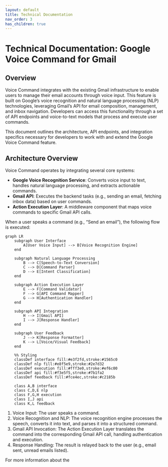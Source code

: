 ```yaml
---
layout: default
title: Technical Documentation
nav_order: 3
has_children: true
---
```


# Technical Documentation: Google Voice Command for Gmail

## Overview

Voice Command integrates with the existing Gmail infrastructure to enable users to manage their email accounts through voice input. This feature is built on Google’s voice recognition and natural language processing (NLP) technologies, leveraging Gmail’s API for email composition, management, and inbox navigation. Developers can access this functionality through a set of API endpoints and voice-to-text models that process and execute user commands.

This document outlines the architecture, API endpoints, and integration specifics necessary for developers to work with and extend the Google Voice Command feature.

## Architecture Overview

Voice Command operates by integrating several core systems:

- **Google Voice Recognition Service**: Converts voice input to text, handles natural language processing, and extracts actionable commands.
- **Gmail API**: Executes the backend tasks (e.g., sending an email, fetching inbox data) based on user commands.
- **Action Execution Layer**: A middleware component that maps voice commands to specific Gmail API calls.

When a user speaks a command (e.g., “Send an email”), the following flow is executed:

```mermaid
graph LR
    subgraph User Interface
        A[User Voice Input] --> B[Voice Recognition Engine]
    end

    subgraph Natural Language Processing
        B --> C[Speech-to-Text Conversion]
        C --> D[Command Parser]
        D --> E[Intent Classification]
    end

    subgraph Action Execution Layer
        E --> F[Command Validator]
        F --> G[API Command Mapper]
        G --> H[Authentication Handler]
    end

    subgraph API Integration
        H --> I[Gmail API]
        I --> J[Response Handler]
    end

    subgraph User Feedback
        J --> K[Response Formatter]
        K --> L[Voice/Visual Feedback]
    end

    %% Styling
    classDef interface fill:#e3f2fd,stroke:#1565c0
    classDef nlp fill:#e8f5e9,stroke:#2e7d32
    classDef execution fill:#fff3e0,stroke:#ef6c00
    classDef api fill:#f3e5f5,stroke:#7b1fa2
    classDef feedback fill:#fce4ec,stroke:#c2185b

    class A,B interface
    class C,D,E nlp
    class F,G,H execution
    class I,J api
    class K,L feedback
```

1. Voice Input: The user speaks a command.
2. Voice Recognition and NLP: The voice recognition engine processes the speech, converts it into text, and parses it into a structured command.
3. Gmail API Invocation: The Action Execution Layer translates the command into the corresponding Gmail API call, handling authentication and execution.
4. Response Handling: The result is relayed back to the user (e.g., email sent, unread emails listed).

For more information about the 